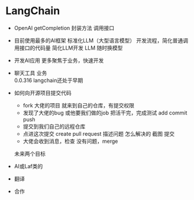 # LangChain

- OpenAI
    getCompletion 封装方法 调用接口
- 目前使用最多的AI框架
    标准化LLM（大型语言模型） 开发流程，简化普通调用接口的代码量
    简化LLM开发
    LLM 随时换模型

- 开发AI应用
    更多聚焦于业务，快速开发

-  聊天工具 业务  
    0.0.316
    langchain还处于早期

- 如何向开源项目提交代码
    - fork 大佬的项目
        就来到自己的仓库，有提交权限
    - 发现了大佬的bug 或他要我们做的job
        把活干完，完成测试
        add commit push
    - 提交到我们自己的远程仓库
    - 点进这次提交 create pull request
        描述问题 怎么解决的 截图 提交
    - 大佬会收到消息，检查 没有问题，merge

    未来两个目标
- AI或Laf类的
- 翻译
- 合作
